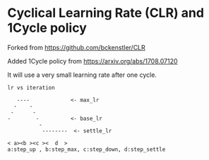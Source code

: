 # Cyclical Learning Rate (CLR) and 1Cycle policy

Forked from https://github.com/bckenstler/CLR

Added 1Cycle policy from https://arxiv.org/abs/1708.07120

It will use a very small learning rate after one cycle.

```
lr vs iteration

   ----             <- max_lr
  -    -
 -      -
-        -          <- base_lr
          -
           --------  <- settle_lr
   
< a><b ><c ><  d  > 
a:step_up , b:step_max, c:step_down, d:step_settle
```
   
